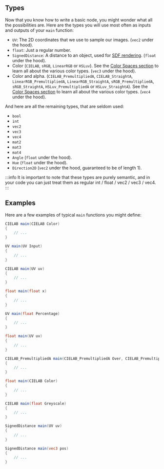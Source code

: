 
## Types

Now that you know how to write a basic node, you might wonder what all the possibilities are. Here are the types you will use most often as inputs and outputs of your `main` function:

- `UV`: The 2D coordinates that we use to sample our images. (`vec2` under the hood).
- `float`: Just a regular number.
- `SignedDistance`: A distance to an object, used for [SDF rendering](https://youtu.be/PGtv-dBi2wE). (`float` under the hood).
- Color (`CIELAB`, `sRGB`, `LinearRGB` or `HSLuv`). See the [Color Spaces section](40-Color%20Spaces.md) to learn all about the various color types. (`vec3` under the hood).
- Color and alpha. (`CIELAB_PremultipliedA`, `CIELAB_StraightA`, `LinearRGB_PremultipliedA`, `LinearRGB_StraightA`, `sRGB_PremultipliedA`, `sRGB_StraightA`, `HSLuv_PremultipliedA` or `HSLuv_StraightA`). See the [Color Spaces section](40-Color%20Spaces.md) to learn all about the various color types. (`vec4` under the hood).

And here are all the remaining types, that are seldom used:
- `bool`
- `int`
- `vec2`
- `vec3`
- `vec4`
- `mat2`
- `mat3`
- `mat4`
- `Angle` (`float` under the hood).
- `Hue` (`float` under the hood).
- `Direction2D` (`vec2` under the hood, guaranteed to be of length 1).

:::info
It is important to note that these types are purely semantic, and in your code you can just treat them as regular int / float / vec2 / vec3 / vec4.
:::

## Examples

Here are a few examples of typical `main` functions you might define:

```glsl title="Color Transformation"
CIELAB main(CIELAB Color)
{
    // ...
}
```

```glsl title="2D Modifier (Zoom, Distortion, ...)"
UV main(UV Input)
{
    // ...
}
```

```glsl title="Image"
CIELAB main(UV uv)
{
    // ...
}
```

```glsl title="Math function"
float main(float x)
{
    // ...
}
```

```glsl title="Parametric curve"
UV main(float Percentage)
{
    // ...
}
```

```glsl title="Mask"
float main(UV uv)
{
    // ...
}
```

```glsl title="Blend Mode"
CIELAB_PremultipliedA main(CIELAB_PremultipliedA Over, CIELAB_PremultipliedA Under)
{
    // ...
}
```

```glsl title="Black & White"
float main(CIELAB Color)
{
    // ...
}
```

```glsl title="Colorizer"
CIELAB main(float Greyscale)
{
    // ...
}
```

```glsl title="SDF 2D"
SignedDistance main(UV uv)
{
    // ...
}
```

```glsl title="SDF 3D"
SignedDistance main(vec3 pos)
{
    // ...
}
```